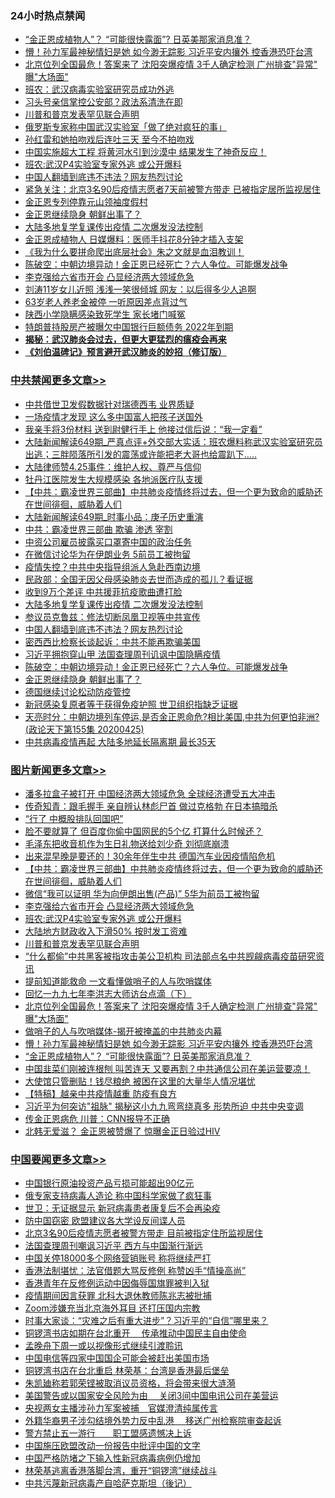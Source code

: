 <div class="catlist">
<h3>24小时热点禁闻</h3>
<ul>
<li><a href="https://github.com/fqnews/bnews/blob/master/topimagenews/20200425/1319188.md">“金正恩成植物人”？ “可能很快露面”? 日英美那家消息准？</a></li>
<li><a href="https://github.com/fqnews/bnews/blob/master/topimagenews/20200425/1319260.md">懵！孙力军最神秘情妇是她 如今渺无踪影 习近平安内攘外 控香港恐吓台湾</a></li>
<li><a href="https://github.com/fqnews/bnews/blob/master/topimagenews/20200425/1319274.md">北京位列全国最危！答案来了 沈阳突爆疫情 3千人确定检测 广州排查&quot;异常&quot; 曝&quot;大场面&quot;</a></li>
<li><a href="https://github.com/fqnews/bnews/blob/master/baitai/20200425/1319292.md">班农：武汉病毒实验室研究员成功外逃</a></li>
<li><a href="https://github.com/fqnews/bnews/blob/master/cbnews/20200425/1319161.md">习头号亲信掌控公安部？政法系清洗在即</a></li>
<li><a href="https://github.com/fqnews/bnews/blob/master/topimagenews/20200426/1319415.md">川普和普京发表罕见联合声明</a></li>
<li><a href="https://github.com/fqnews/bnews/blob/master/baitai/20200425/1319192.md">俄罗斯专家称中国武汉实验室「做了绝对疯狂的事」</a></li>
<li><a href="https://github.com/fqnews/bnews/blob/master/yule/20200426/1319315.md">孙红雷和她拍吻戏后连吐三天 至今不拍吻戏</a></li>
<li><a href="https://github.com/fqnews/bnews/blob/master/funmedia/20200426/1319372.md">中国实施超大工程 将黄河水引到沙漠中 结果发生了神奇反应！</a></li>
<li><a href="https://github.com/fqnews/bnews/blob/master/topimagenews/20200426/1319417.md">班农:武汉P4实验室专家外逃 或公开爆料</a></li>
<li><a href="https://github.com/fqnews/bnews/blob/master/cbnews/20200426/1319434.md">中国人翻墙到底违不违法？网友热烈讨论</a></li>
<li><a href="https://github.com/fqnews/bnews/blob/master/weiquan/20200425/1319281.md">紧急关注&#65306;北京3名90后疫情志愿者7天前被警方带走 已被指定居所监视居住</a></li>
<li><a href="https://github.com/fqnews/bnews/blob/master/worldnews/20200426/1319346.md">金正恩专列停靠元山领袖度假村</a></li>
<li><a href="https://github.com/fqnews/bnews/blob/master/cbnews/20200426/1319392.md">金正恩继续隐身 朝鲜出事了？</a></li>
<li><a href="https://github.com/fqnews/bnews/blob/master/cbnews/20200426/1319449.md">大陆多地复学复课传出疫情 二次爆发没法控制</a></li>
<li><a href="https://github.com/fqnews/bnews/blob/master/baitai/20200425/1319179.md">金正恩成植物人 日媒爆料：医师手抖花8分钟才插入支架</a></li>
<li><a href="https://github.com/fqnews/bnews/blob/master/yule/20200426/1319338.md">《我为什么要拼命爬出底层社会》朱之文就是血泪教训！</a></li>
<li><a href="https://github.com/fqnews/bnews/blob/master/cbnews/20200426/1319411.md">陈破空：中朝边境异动！金正恩已经死亡？六人争位。可能爆发战争 </a></li>
<li><a href="https://github.com/fqnews/bnews/blob/master/topimagenews/20200426/1319418.md">李克强给六省市开会 凸显经济两大领域危急</a></li>
<li><a href="https://github.com/fqnews/bnews/blob/master/yule/20200426/1319321.md">刘涛11岁女儿近照 浅浅一笑很倾城 网友：以后得多少人追啊</a></li>
<li><a href="https://github.com/fqnews/bnews/blob/master/cbnews/20200425/1319189.md">63岁老人养老金被停 一听原因差点背过气</a></li>
<li><a href="https://github.com/fqnews/bnews/blob/master/cbnews/20200426/1319358.md">陕西小学隐瞒感染致死学生 家长堵门喊冤</a></li>
<li><a href="https://github.com/fqnews/bnews/blob/master/cbnews/20200425/1319219.md">特朗普持股房产被曝欠中国银行巨额债务 2022年到期</a></li>
<li><b><a href="https://github.com/fqnews/bnews/blob/master/comments/20200211/1275071.md" target="_blank">揭秘：武汉肺炎会过去，但更大更猛烈的瘟疫会再来</a></b></li>
<li><b><a href="https://github.com/fqnews/bnews/blob/master/comments/20200207/1272816.md" target="_blank">《刘伯温碑记》预言避开武汉肺炎的妙招（修订版）</a></b></li>
</ul>
</div>

<div class="catlist">
<h3><a href="https://github.com/fqnews/bnews/blob/master/cbnews/" target="_blank">中共禁闻</a><span><a href="https://github.com/fqnews/bnews/blob/master/cbnews/" target="_blank" rel="nofollow">更多文章>></a></span></h3>
<ul>
<li><a href="https://github.com/fqnews/bnews/blob/master/cbnews/20200426/1319668.md" target="_blank">中共借世卫发假数据针对瑞德西韦 业界质疑</a></li>
<li><a href="https://github.com/fqnews/bnews/blob/master/cbnews/20200426/1319663.md" target="_blank">一场疫情才发现 这么多中国富人把孩子送国外</a></li>
<li><a href="https://github.com/fqnews/bnews/blob/master/cbnews/20200426/1319641.md" target="_blank">我亲手将3份材料 送到尉健行手上 他接过信后说：“我一定看”</a></li>
<li><a href="https://github.com/fqnews/bnews/blob/master/cbnews/20200426/1319639.md" target="_blank">大陆新闻解读649期_严真点评+外交部大实话：班农爆料称武汉实验室研究员出逃；三胖陨落所引发的震荡或许能把老大哥也给震趴下&#8230;..</a></li>
<li><a href="https://github.com/fqnews/bnews/blob/master/cbnews/20200426/1319637.md" target="_blank">大陆律师赞4.25事件：维护人权、尊严与信仰</a></li>
<li><a href="https://github.com/fqnews/bnews/blob/master/cbnews/20200426/1319620.md" target="_blank">牡丹江医院发生大规模感染 各地派医疗队支援</a></li>
<li><a href="https://github.com/fqnews/bnews/blob/master/comments/20200426/1319591.md" target="_blank">【中共：霸凌世界三部曲】中共肺炎疫情终将过去，但一个更为致命的威胁还在世间徘徊，威胁着人们</a></li>
<li><a href="https://github.com/fqnews/bnews/blob/master/cbnews/20200426/1319597.md" target="_blank">大陆新闻解读649期_时事小品：庚子历史重演</a></li>
<li><a href="https://github.com/fqnews/bnews/blob/master/cbnews/20200426/1319547.md" target="_blank">中共：霸凌世界三部曲 欺骗 渗透 宰割</a></li>
<li><a href="https://github.com/fqnews/bnews/blob/master/cbnews/20200426/1319494.md" target="_blank">中资公司雇员披露买口罩寄中国的政治任务</a></li>
<li><a href="https://github.com/fqnews/bnews/blob/master/cbnews/20200426/1319493.md" target="_blank">在微信讨论华为在伊朗业务 5前员工被拘留</a></li>
<li><a href="https://github.com/fqnews/bnews/blob/master/cbnews/20200426/1319492.md" target="_blank">疫情失控？中共中央指导组派人急赴西南边境</a></li>
<li><a href="https://github.com/fqnews/bnews/blob/master/cbnews/20200426/1319479.md" target="_blank">民政部：全国无因父母感染肺炎去世而造成的孤儿？看证据</a></li>
<li><a href="https://github.com/fqnews/bnews/blob/master/cbnews/20200426/1319462.md" target="_blank">收到9万个差评 中共援菲抗疫歌曲遭打脸</a></li>
<li><a href="https://github.com/fqnews/bnews/blob/master/cbnews/20200426/1319449.md" target="_blank">大陆多地复学复课传出疫情 二次爆发没法控制</a></li>
<li><a href="https://github.com/fqnews/bnews/blob/master/cbnews/20200426/1319435.md" target="_blank">参议员克鲁兹：修法切断凤凰卫视等中共宣传</a></li>
<li><a href="https://github.com/fqnews/bnews/blob/master/cbnews/20200426/1319434.md" target="_blank">中国人翻墙到底违不违法？网友热烈讨论</a></li>
<li><a href="https://github.com/fqnews/bnews/blob/master/cbnews/20200426/1319426.md" target="_blank">密西西比检察长谈起诉：中共不能再欺骗美国</a></li>
<li><a href="https://github.com/fqnews/bnews/blob/master/cbnews/20200426/1319423.md" target="_blank">习近平拥抱穿山甲 法国查理周刊讥讽中国隐瞒疫情</a></li>
<li><a href="https://github.com/fqnews/bnews/blob/master/cbnews/20200426/1319411.md" target="_blank">陈破空：中朝边境异动！金正恩已经死亡？六人争位。可能爆发战争</a></li>
<li><a href="https://github.com/fqnews/bnews/blob/master/cbnews/20200426/1319392.md" target="_blank">金正恩继续隐身 朝鲜出事了？</a></li>
<li><a href="https://github.com/fqnews/bnews/blob/master/cbnews/20200426/1319385.md" target="_blank">德国继续讨论松动防疫管控</a></li>
<li><a href="https://github.com/fqnews/bnews/blob/master/cbnews/20200426/1319384.md" target="_blank">新冠感染复原者等于获得免疫护照 世卫组织指缺乏证据</a></li>
<li><a href="https://github.com/fqnews/bnews/blob/master/cbnews/20200426/1319365.md" target="_blank">天亮时分：中朝边境列车停运,是否金正恩命危?相比美国,中共为何更怕非洲?(政论天下第155集 20200425)</a></li>
<li><a href="https://github.com/fqnews/bnews/blob/master/cbnews/20200426/1319359.md" target="_blank">中共病毒疫情再起 大陆多地延长隔离期 最长35天</a></li>

</ul>
</div>
<div class="catlist">
<h3><a href="https://github.com/fqnews/bnews/blob/master/topimagenews/" target="_blank">图片新闻</a><span><a href="https://github.com/fqnews/bnews/blob/master/topimagenews/" target="_blank" rel="nofollow">更多文章>></a></span></h3>
<ul>
<li><a href="https://github.com/fqnews/bnews/blob/master/topimagenews/20200426/1319644.md" target="_blank">潘多拉盒子被打开 中国经济两大领域危急 全球经济遭受五大冲击</a></li>
<li><a href="https://github.com/fqnews/bnews/blob/master/topimagenews/20200426/1319627.md" target="_blank">传奇知青：跟毛握手 亲自辨认林彪尸首 做过克格勃 在日本搞暗杀</a></li>
<li><a href="https://github.com/fqnews/bnews/blob/master/topimagenews/20200426/1319626.md" target="_blank">“行了 中概股排队回国吧”</a></li>
<li><a href="https://github.com/fqnews/bnews/blob/master/topimagenews/20200426/1319619.md" target="_blank">脸不要就算了 但百度你偷中国网民的5个亿 打算什么时候还？</a></li>
<li><a href="https://github.com/fqnews/bnews/blob/master/topimagenews/20200426/1319618.md" target="_blank">毛泽东把收音机作为生日礼物送给刘少奇 刘彻底崩溃</a></li>
<li><a href="https://github.com/fqnews/bnews/blob/master/topimagenews/20200426/1319608.md" target="_blank">出来混早晚是要还的！30余年伴生中共 德国汽车业因疫情陷危机</a></li>
<li><a href="https://github.com/fqnews/bnews/blob/master/comments/20200426/1319591.md" target="_blank">【中共：霸凌世界三部曲】中共肺炎疫情终将过去，但一个更为致命的威胁还在世间徘徊，威胁着人们</a></li>
<li><a href="https://github.com/fqnews/bnews/blob/master/topimagenews/20200426/1319517.md" target="_blank">微信“我可以证明 华为向伊朗出售(产品)” 5华为前员工被拘留</a></li>
<li><a href="https://github.com/fqnews/bnews/blob/master/topimagenews/20200426/1319418.md" target="_blank">李克强给六省市开会 凸显经济两大领域危急</a></li>
<li><a href="https://github.com/fqnews/bnews/blob/master/topimagenews/20200426/1319417.md" target="_blank">班农:武汉P4实验室专家外逃 或公开爆料</a></li>
<li><a href="https://github.com/fqnews/bnews/blob/master/topimagenews/20200426/1319416.md" target="_blank">大陆地方财政收入下滑50% 按时发工资难</a></li>
<li><a href="https://github.com/fqnews/bnews/blob/master/topimagenews/20200426/1319415.md" target="_blank">川普和普京发表罕见联合声明</a></li>
<li><a href="https://github.com/fqnews/bnews/blob/master/topimagenews/20200426/1319414.md" target="_blank">“什么都偷”中共黑客被指攻击美公卫机构 司法部点名中共觊觎病毒疫苗研究资讯</a></li>
<li><a href="https://github.com/fqnews/bnews/blob/master/topimagenews/20200426/1319410.md" target="_blank">提前知道能救命 一文看懂做哨子的人与吹哨媒体</a></li>
<li><a href="https://github.com/fqnews/bnews/blob/master/comments/20200425/1319181.md" target="_blank">回忆一九九七年李洪志大师访台点滴（下）</a></li>
<li><a href="https://github.com/fqnews/bnews/blob/master/topimagenews/20200425/1319274.md" target="_blank">北京位列全国最危！答案来了 沈阳突爆疫情 3千人确定检测 广州排查&quot;异常&quot; 曝&quot;大场面&quot;</a></li>
<li><a href="https://github.com/fqnews/bnews/blob/master/comments/20200425/1319264.md" target="_blank">做哨子的人与吹哨媒体-揭开被掩盖的中共肺炎内幕</a></li>
<li><a href="https://github.com/fqnews/bnews/blob/master/topimagenews/20200425/1319260.md" target="_blank">懵！孙力军最神秘情妇是她 如今渺无踪影 习近平安内攘外 控香港恐吓台湾</a></li>
<li><a href="https://github.com/fqnews/bnews/blob/master/topimagenews/20200425/1319188.md" target="_blank">“金正恩成植物人”？ “可能很快露面”? 日英美那家消息准？</a></li>
<li><a href="https://github.com/fqnews/bnews/blob/master/topimagenews/20200425/1319144.md" target="_blank">中国韭菜们刚被连根刨 叫苦连天 又要再割？中共通信公司在美运营要凉！</a></li>
<li><a href="https://github.com/fqnews/bnews/blob/master/topimagenews/20200425/1318989.md" target="_blank">大使馆只管删贴！钱尽粮绝 被困在这里的大量华人情况堪忧</a></li>
<li><a href="https://github.com/fqnews/bnews/blob/master/comments/20200424/1318689.md" target="_blank">【特稿】越亲中共疫情越重 防疫有良方</a></li>
<li><a href="https://github.com/fqnews/bnews/blob/master/topimagenews/20200424/1318647.md" target="_blank">习近平为何突访&quot;祖脉&quot; 揭秘这小九九弯弯绕真多 形势所迫 中共中央变调</a></li>
<li><a href="https://github.com/fqnews/bnews/blob/master/topimagenews/20200424/1318627.md" target="_blank">传金正恩病危 川普：CNN报导不正确</a></li>
<li><a href="https://github.com/fqnews/bnews/blob/master/topimagenews/20200424/1318621.md" target="_blank">北韩无爱滋？ 金正恩被赞爆了 惊曝金正日验过HIV</a></li>

</ul>
</div>
<div class="catlist">
<h3><a href="https://github.com/fqnews/bnews/blob/master/headline/" target="_blank">中国要闻</a><span><a href="https://github.com/fqnews/bnews/blob/master/headline/" target="_blank" rel="nofollow">更多文章>></a></span></h3>
<ul>
<li><a href="https://github.com/fqnews/bnews/blob/master/headline/20200426/1319664.md" target="_blank">中国银行原油投资产品亏损可能超出90亿元</a></li>
<li><a href="https://github.com/fqnews/bnews/blob/master/headline/20200426/1319331.md" target="_blank">俄专家支持病毒人造论 称中国科学家做了疯狂事</a></li>
<li><a href="https://github.com/fqnews/bnews/blob/master/headline/20200426/1319330.md" target="_blank">世卫：无证据显示 新冠病毒患者康复后不会再染疫</a></li>
<li><a href="https://github.com/fqnews/bnews/blob/master/headline/20200426/1319329.md" target="_blank">防中国窃密 欧盟建议各大学设反间谍人员</a></li>
<li><a href="https://github.com/fqnews/bnews/blob/master/headline/20200426/1319328.md" target="_blank">北京3名90后疫情志愿者被警方带走 目前被指定住所监视居住</a></li>
<li><a href="https://github.com/fqnews/bnews/blob/master/headline/20200426/1319312.md" target="_blank">法国查理周刊嘲讽习近平 西方与中国渐行渐远</a></li>
<li><a href="https://github.com/fqnews/bnews/blob/master/headline/20200426/1319311.md" target="_blank">中国关停18000多个网络营销账号 称将继续严打</a></li>
<li><a href="https://github.com/fqnews/bnews/blob/master/headline/20200426/1319306.md" target="_blank">香港法制堪忧：法官借题大骂反修例 称赞凶手“情操高尚”</a></li>
<li><a href="https://github.com/fqnews/bnews/blob/master/headline/20200426/1319305.md" target="_blank">香港青年在反修例运动中因侮辱国旗罪被判入狱</a></li>
<li><a href="https://github.com/fqnews/bnews/blob/master/headline/20200426/1319304.md" target="_blank">疫情期间因言获罪 北科大退休教师陈兆志被批捕</a></li>
<li><a href="https://github.com/fqnews/bnews/blob/master/headline/20200426/1319303.md" target="_blank">Zoom涉嫌充当北京海外耳目 还打压国内宗教</a></li>
<li><a href="https://github.com/fqnews/bnews/blob/master/headline/20200425/1319290.md" target="_blank">时事大家谈：“灾难之后有重大进步”？习近平的“自信”哪里来？</a></li>
<li><a href="https://github.com/fqnews/bnews/blob/master/headline/20200425/1319289.md" target="_blank">铜锣湾书店如期在台北重开　  传承推动中国民主自由使命</a></li>
<li><a href="https://github.com/fqnews/bnews/blob/master/headline/20200425/1319288.md" target="_blank">孟晚舟下周一或以视像形式继续引渡聆讯</a></li>
<li><a href="https://github.com/fqnews/bnews/blob/master/headline/20200425/1319263.md" target="_blank">中国电信等四家中国国企可能会被赶出美国市场</a></li>
<li><a href="https://github.com/fqnews/bnews/blob/master/headline/20200425/1319261.md" target="_blank">铜锣湾书店在台北重启 林荣基：台湾是香港最后堡垒</a></li>
<li><a href="https://github.com/fqnews/bnews/blob/master/headline/20200425/1319257.md" target="_blank">朱凯廸称若郭荣铿被取消议员资格，将会带来很大涟漪</a></li>
<li><a href="https://github.com/fqnews/bnews/blob/master/headline/20200425/1319256.md" target="_blank">美国警告或以国家安全风险为由　  关闭3间中国电讯公司在美营运</a></li>
<li><a href="https://github.com/fqnews/bnews/blob/master/headline/20200425/1319244.md" target="_blank">央视两女主播涉孙力军案被捕　官媒澄清纯属传言</a></li>
<li><a href="https://github.com/fqnews/bnews/blob/master/headline/20200425/1319243.md" target="_blank">外籍华裔男子涉勾结境外势力反中乱港　 移送广州检察院审查起诉</a></li>
<li><a href="https://github.com/fqnews/bnews/blob/master/headline/20200425/1319242.md" target="_blank">警方禁止五一游行　　职工盟感遗憾决上诉</a></li>
<li><a href="https://github.com/fqnews/bnews/blob/master/headline/20200425/1319212.md" target="_blank">中国施压欧盟改动一份报告中批评中国的文字</a></li>
<li><a href="https://github.com/fqnews/bnews/blob/master/headline/20200425/1319211.md" target="_blank">中国严格防堵之下输入性新冠病毒病例仍增加</a></li>
<li><a href="https://github.com/fqnews/bnews/blob/master/headline/20200425/1319169.md" target="_blank">林荣基逃离香港落脚台湾，重开“铜锣湾”继续战斗</a></li>
<li><a href="https://github.com/fqnews/bnews/blob/master/headline/20200425/1319146.md" target="_blank">中共污蔑新冠病毒产自哈萨克斯坦（後记）</a></li>

</ul>
</div>